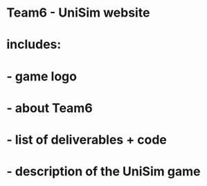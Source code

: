 # Team6 - UniSim website
# includes:
# - game logo
# - about Team6
# - list of deliverables + code
# - description of the UniSim game

